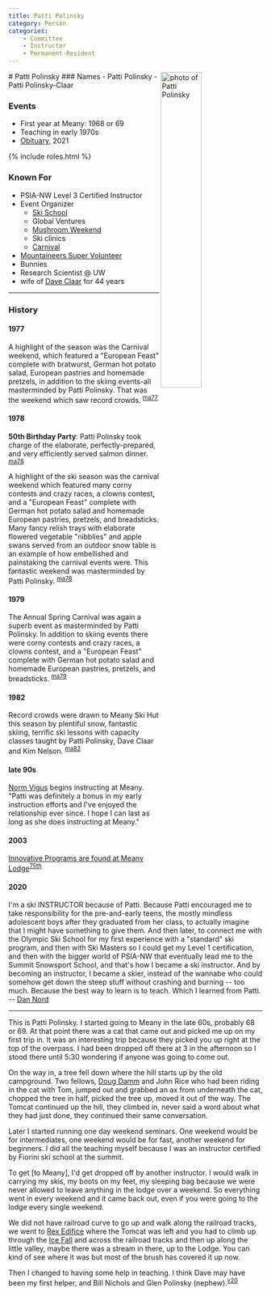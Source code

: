 ```yaml
---
title: Patti Polinsky
category: Person
categories:
    - Committee
    - Instructor
    - Permanent-Resident
---
```

<img src="https://raw.githubusercontent.com/MeanyLodge/meanylodge.github.com/assets/img/2020-Patti-Polinsky.jpeg" alt="photo of Patti Polinsky" align="right" style="width: 40%">
# Patti Polinsky
### Names
- Patti Polinsky
- Patti Polinsky-Claar

### Events
- First year at Meany: 1968 or 69
- Teaching in early 1970s
- [Obituary](https://raw.githubusercontent.com/MeanyLodge/meanylodge.github.com/assets/reference/2021-Patti-Obit.md), 2021

{% include roles.html %}
### Known For
- PSIA-NW Level 3 Certified Instructor
- Event Organizer
    - [Ski School](/Ski-School)
    - Global Ventures
    - [Mushroom Weekend](/Event/Mushroom-Weekend)
    - Ski clinics
    - [Carnival](/Event/Carnival)
- [Mountaineers Super Volunteer](https://www.mountaineers.org/members/patti-polinsky)
- Bunnies
- Research Scientist @ UW
- wife of [Dave Claar](/Person/Dave-Claar) for 44 years

---
### History
#### 1977

A highlight of the season was the Carnival weekend, which featured a "European Feast" complete with bratwurst, German hot potato salad, European pastries and homemade pretzels, in addition to the skiing events-all masterminded by Patti Polinsky. That was the weekend which saw record crowds. <sup>[ma77][]</sup>

#### 1978

**50th Birthday Party**: Patti Polinsky took charge of the elaborate, perfectly-prepared, and very efficiently served salmon dinner. <sup>[ma78][]</sup>

A highlight of the ski season was the carnival weekend which featured many corny contests and crazy races, a clowns contest, and a "European Feast" complete with German hot potato salad and homemade European pastries, pretzels, and breadsticks. Many fancy relish trays with elaborate flowered vegetable "nibblies" and apple swans served from an outdoor snow table is an example of how embellished and painstaking the carnival events were. This fantastic weekend was masterminded by Patti Polinsky. <sup>[ma78][]</sup>

#### 1979

The Annual Spring Carnival was again a superb event as masterminded by Patti Polinsky. In addition to skiing events there were corny contests and crazy races, a clowns contest, and a "European Feast" complete with German hot potato salad and homemade European pastries, pretzels, and breadsticks. <sup>[ma79][]</sup>

#### 1982

Record crowds were drawn to Meany Ski Hut this season by plentiful snow, fantastic skiing, terrific ski lessons with capacity classes taught by Patti Polinsky, Dave Claar and Kim Nelson. <sup>[ma82][]</sup>

#### late 90s

[Norm Vigus](/Person/Norm-Vigus) begins instructing at Meany. "Patti was definitely a bonus in my early instruction efforts and I've enjoyed the relationship ever since.  I hope I can last as long as she does instructing at Meany."

#### 2003

[Innovative Programs are found at Meany Lodge](/Innovative-Programs-are-found-at-Meany-Lodge)<sup>[75th][]</sup>

#### 2020

I'm a ski INSTRUCTOR because of Patti.  Because Patti encouraged me to take responsibility for the pre-and-early teens, the mostly mindless adolescent boys after they graduated from her class, to actually imagine that I might have something to give them.  And then later, to connect me with the Olympic Ski School for my first experience with a "standard" ski program, and then with Ski Masters so I could get my Level 1 certification, and then with the bigger world of PSIA-NW that eventually lead me to the Summit Snowsport School, and that's how I became a ski instructor.  And by becoming an instructor, I became a skier, instead of the wannabe who could somehow get down the steep stuff without crashing and burning -- too much.  Because the best way to learn is to teach.  Which I learned from Patti. -- [Dan Nord](/Person/Dan-Nord)

---

This is Patti Polinsky. I started going to Meany in the late 60s, probably 68 or 69. At that point there was a cat that came out and picked me up on my first trip in. It was an interesting trip because they picked you up right at the top of the overpass. I had been dropped off there at 3 in the afternoon so I stood there until 5:30 wondering if anyone was going to come out.

On the way in, a tree fell down where the hill starts up by the old campground. Two fellows, [Doug Damm](/Person/Doug-Damm) and John Rice who had been riding in the cat with Tom, jumped out and grabbed an ax from underneath the cat, chopped the tree in half, picked the tree up, moved it out of the way. The Tomcat continued up the hill, they climbed in, never said a word about what they had just done, they continued their same conversation.

Later I started running one day weekend seminars. One weekend would be for intermediates, one weekend would be for fast, another weekend for beginners. I did all the teaching myself because I was an instructor certified by Fiorini ski school at the summit.

To get [to Meany], I'd get dropped off by another instructor. I would walk in carrying my skis, my boots on my feet, my sleeping bag because we were never allowed to leave anything in the lodge over a weekend. So everything went in every weekend and it came back out, even if you were going to the lodge every single weekend.

We did not have railroad curve to go up and walk along the railroad tracks, we went to [Rex Edifice](/Building/Edifice-Wreck) where the Tomcat was left and you had to climb up through the [Ice Fall](/Area/Ice-Fall) and across the railroad tracks and then up along the little valley, maybe there was a stream in there, up to the Lodge. You can kind of see where it was but most of the brush has covered it up now.

Then I changed to having some help in teaching. I think Dave may have been my first helper, and Bill Nichols and Glen Polinsky (nephew).<sup>[v20][]</sup>


[75th]: /Event/Anniversary#75th
[ma77]: /Mountaineer-Annual#1977
[ma78]: /Mountaineer-Annual#1978
[ma78]: /Mountaineer-Annual#1978
[ma79]: /Mountaineer-Annual#1979
[ma82]: /Mountaineer-Annual#1982
[v20]:  https://raw.githubusercontent.com/MeanyLodge/meanylodge.github.com/assets/audio/Patti-Polinsky.m4a
